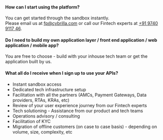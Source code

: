 <!--
## Registration and Sandbox
-----------------------------
-->
#### How can I start using the platform?
You can get started through the sandbox instantly. <br>
Please email us at [fp@cybrilla.com](mailto:fp@cybrilla.com) or call our Fintech experts at [+91 9740 9117 46](tel:+919740911746).

#### Do I need to build my own application layer / front end application / web application / mobile app?
You are free to choose - build with your inhouse tech team or get the application built by us.

#### What all do I receive when I sign up to use your APIs?
- Instant sandbox access
- Dedicated tech infrastructure setup
- Facilitation with all the partners (AMCs, Payment Gateways, Data providers, RTAs, KRAs, etc)
- Review of your user experience journey from our Fintech experts
- Tech solutioning - Assistance from our product and tech teams
- Operations advisory / consulting
- Facilitation of KYC
- Migration of offline customers (on case to case basis) - depending on volume, size, complexity, etc